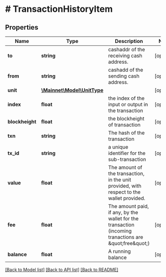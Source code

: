 # # TransactionHistoryItem

## Properties

Name | Type | Description | Notes
------------ | ------------- | ------------- | -------------
**to** | **string** | cashaddr of the receiving cash address. | [optional] 
**from** | **string** | cashadd of the sending cash address. | [optional] 
**unit** | [**\Mainnet\Model\UnitType**](UnitType.md) |  | [optional] 
**index** | **float** | the index of the input or output in the transaction | [optional] 
**blockheight** | **float** | the blockheight of transaction | [optional] 
**txn** | **string** | The hash of the transaction | [optional] 
**tx_id** | **string** | a unique identifier for the sub-transaction | [optional] 
**value** | **float** | The amount of the transaction, in the unit provided, with respect to the wallet provided. | [optional] 
**fee** | **float** | The amount paid, if any, by the wallet for the transaction (incoming tranactions are \&quot;free\&quot;) | [optional] 
**balance** | **float** | A running balance | [optional] 

[[Back to Model list]](../../README.md#documentation-for-models) [[Back to API list]](../../README.md#documentation-for-api-endpoints) [[Back to README]](../../README.md)


